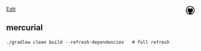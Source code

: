 [<img align="right" src="images/github.png" width="24"> Edit](https://github.com/victormpcmun/victormpcmun.github.io/edit/master/notes/devops.md)


## mercurial

```
./gradlew clean build --refresh-dependencies   # full refresh
```
